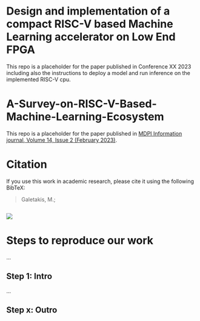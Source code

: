 # Design and implementation of a compact RISC-V based Machine Learning accelerator on Low End FPGA
This repo is a placeholder for the paper published in Conference XX 2023 including also the instructions to deploy a model and run inference on the implemented RISC-V cpu.

# A-Survey-on-RISC-V-Based-Machine-Learning-Ecosystem
This repo is a placeholder for the paper published in [MDPI Information journal, Volume 14, Issue 2 (February 2023)](https://www.mdpi.com/2078-2489/14/2/64).

# Citation
If you use this work in academic research, please cite it using the following BibTeX:
> Galetakis, M.; 
```
```

![](https://img.shields.io/github/last-commit/ECSAlab/fomo-object-detection?style=plastic)

# Steps to reproduce our work
...
## Step 1: Intro
...
## Step x: Outro
